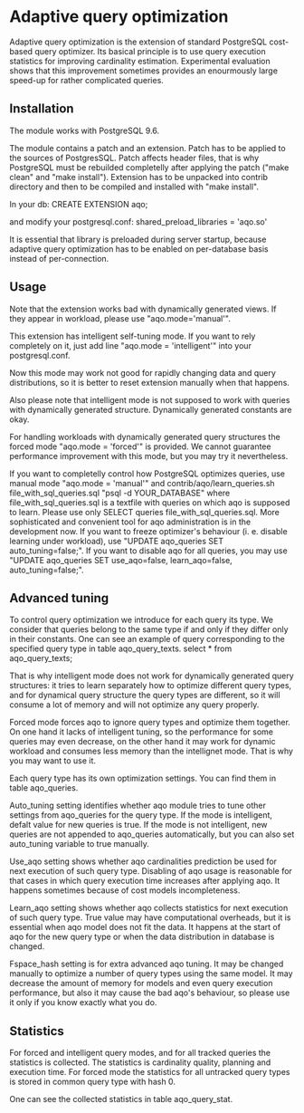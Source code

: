 # Adaptive query optimization

Adaptive query optimization is the extension of standard PostgreSQL cost-based
query optimizer. Its basical principle is to use query execution statistics
for improving cardinality estimation. Experimental evaluation shows that this
improvement sometimes provides an enourmously large speed-up for rather
complicated queries.

## Installation

The module works with PostgreSQL 9.6.

The module contains a patch and an extension. Patch has to be applied to the
sources of PostgresSQL. Patch affects header files, that is why PostgreSQL
must be rebuilded completelly after applying the patch ("make clean" and
"make install").
Extension has to be unpacked into contrib directory and then to be compiled and
installed with "make install".

In your db:
CREATE EXTENSION aqo;

and modify your postgresql.conf:
shared_preload_libraries = 'aqo.so'

It is essential that library is preloaded during server startup, because
adaptive query optimization has to be enabled on per-database basis instead
of per-connection.

## Usage

Note that the extension works bad with dynamically generated views. If they
appear in workload, please use "aqo.mode='manual'".

This extension has intelligent self-tuning mode. If you want to rely completely
on it, just add line "aqo.mode = 'intelligent'" into your postgresql.conf.

Now this mode may work not good for rapidly changing data and query
distributions, so it is better to reset extension manually when that happens.

Also please note that intelligent mode is not supposed to work with queries
with dynamically generated structure. Dynamically generated constants are okay.

For handling workloads with dynamically generated query structures the forced
mode "aqo.mode = 'forced'" is provided. We cannot guarantee performance
improvement with this mode, but you may try it nevertheless.

If you want to completelly control how PostgreSQL optimizes queries, use manual
mode "aqo.mode = 'manual'" and
contrib/aqo/learn_queries.sh file_with_sql_queries.sql "psql -d YOUR_DATABASE"
where file_with_sql_queries.sql is a textfile with queries on which aqo is
supposed to learn. Please use only SELECT queries file_with_sql_queries.sql.
More sophisticated and convenient tool for aqo administration is in the
development now.
If you want to freeze optimizer's behaviour (i. e. disable learning under
workload), use "UPDATE aqo_queries SET auto_tuning=false;".
If you want to disable aqo for all queries, you may use
"UPDATE aqo_queries SET use_aqo=false, learn_aqo=false, auto_tuning=false;".

## Advanced tuning

To control query optimization we introduce for each query its type.
We consider that queries belong to the same type if and only if they differ only
in their constants.
One can see an example of query corresponding to the specified query type
in table aqo_query_texts.
select * from aqo_query_texts;

That is why intelligent mode does not work for dynamically generated query
structures: it tries to learn separately how to optimize different query types,
and for dynamical query structure the query types are different, so it will
consume a lot of memory and will not optimize any query properly.

Forced mode forces aqo to ignore query types and optimize them together. On one
hand it lacks of intelligent tuning, so the performance for some queries may
even decrease, on the other hand it may work for dynamic workload and consumes
less memory than the intellignet mode. That is why you may want to use it.

Each query type has its own optimization settings. You can find them in table
aqo_queries.

Auto_tuning setting identifies whether aqo module tries to tune other settings
from aqo_queries for the query type. If the mode is intelligent, defalt value
for new queries is true. If the mode is not intelligent, new queries are not
appended to aqo_queries automatically, but you can also set auto_tuning variable
to true manually.

Use_aqo setting shows whether aqo cardinalities prediction be used for next
execution of such query type. Disabling of aqo usage is reasonable for that
cases in which query execution time increases after applying aqo. It happens
sometimes because of cost models incompleteness.

Learn_aqo setting shows whether aqo collects statistics for next execution of
such query type. True value may have computational overheads, but it is
essential when aqo model does not fit the data. It happens at the start of aqo
for the new query type or when the data distribution in database is changed.

Fspace_hash setting is for extra advanced aqo tuning. It may be changed manually
to optimize a number of query types using the same model. It may decrease the
amount of memory for models and even query execution performance, but also it
may cause the bad aqo's behaviour, so please use it only if you know exactly
what you do.

## Statistics

For forced and intelligent query modes, and for all tracked queries the
statistics is collected. The statistics is cardinality quality, planning and
execution time. For forced mode the statistics for all untracked query types
is stored in common query type with hash 0.

One can see the collected statistics in table aqo_query_stat.
